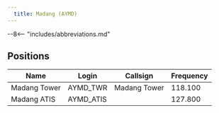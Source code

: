 ```yaml
---
  title: Madang (AYMD)
---
```


--8<-- "includes/abbreviations.md"

## Positions

| Name                    | Login     | Callsign         | Frequency |
| ----------------------- | --------- | ---------------- | --------- |
| Madang Tower| 	AYMD_TWR	| Madang Tower| 	118.100| 
| Madang ATIS	| AYMD_ATIS	 | | 	127.800
